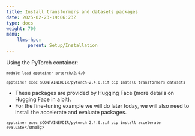 ```yaml
---
title: Install transformers and datasets packages
date: 2025-02-23-19:06:23Z
type: docs 
weight: 700
menu: 
    llms-hpc:
        parent: Setup/Installation
---
```


Using the PyTorch container:

<small>```module load apptainer pytorch/2.4.0```</small>

<small>```apptainer exec $CONTAINERDIR/pytorch-2.4.0.sif pip install transformers datasets```</small>

* These packages are provided by Hugging Face (more details on Hugging Face in a bit).
* For the fine-tuning example we will do later today, we will also need to install the accelerate and evaluate packages.

<small>```apptainer exec $CONTAINERDIR/pytorch-2.4.0.sif pip install accelerate evaluate```</smallç>

